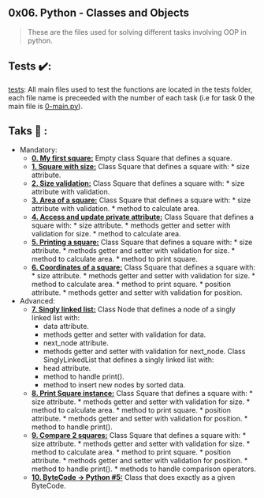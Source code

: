 ## 0x06. Python - Classes and Objects
>These are the files used for solving different tasks involving OOP in python.

## Tests :heavy_check_mark::
[tests](./tests): All main files used to test the functions are located in the tests folder, each file name is preceeded with the number of each task (i.e for task 0 the main file is [0-main.py](./tests/0-main.py)).
## Taks :page_with_curl: :
* Mandatory:
  * **[0. My first square:](./0-square.py)**
    Empty class Square that defines a square.
  * **[1. Square with size:](./1-square.py)**
    Class Square that defines a square with:
        * size attribute.
  * **[2. Size validation:](./2-square.py)**
    Class Square that defines a square with:
        * size attribute with validation.
  * **[3. Area of a square:](./3-square.py)**
    Class Square that defines a square with:
        * size attribute with validation.
        * method to calculate area.
  * **[4. Access and update private attribute:](./4-square.py)**
     Class Square that defines a square with:
        * size attribute.
        * methods getter and setter with validation for size.
        * method to calculate area.
  * **[5. Printing a square:](./5-square.py)**
    Class Square that defines a square with:
        * size attribute.
        * methods getter and setter with validation for size.
        * method to calculate area.
        * method to print square.
  * **[6. Coordinates of a square:](./6-square.py)**
    Class Square that defines a square with:
        * size attribute.
        * methods getter and setter with validation for size.
        * method to calculate area.
        * method to print square.
        * position attribute.
        * methods getter and setter with validation for position.
* Advanced:
  * **[7. Singly linked list:](./100-singly_linked_list.py)**
Class Node that defines a node of a singly linked list with:
    * data attribute.
    * methods getter and setter with validation for data.
    * next_node attribute.
    * methods getter and setter with validation for next_node.
Class SinglyLinkedList that defines a singly linked list with:
    * head attribute.
    * method to handle print().
    * method to insert new nodes by sorted data.
  * **[8. Print Square instance:](./101-square.py)**
    Class Square that defines a square with:
        * size attribute.
        * methods getter and setter with validation for size.
        * method to calculate area.
        * method to print square.
        * position attribute.
        * methods getter and setter with validation for position.
        * method to handle print().
  * **[9. Compare 2 squares:](./102-square.py)**
    Class Square that defines a square with:
        * size attribute.
        * methods getter and setter with validation for size.
        * method to calculate area.
        * method to print square.
        * position attribute.
        * methods getter and setter with validation for position.
        * method to handle print().
        * methods to handle comparison operators.
  * **[10. ByteCode -> Python #5:](./103-magic_class.py)**
    Class that does exactly as a given ByteCode.

